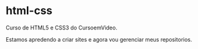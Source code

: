 # html-css
 Curso de HTML5 e CSS3 do CursoemVideo.

 Estamos apredendo a criar sites e agora vou gerenciar meus repositorios.